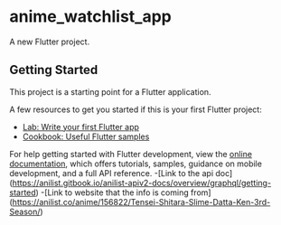# anime_watchlist_app

A new Flutter project.

## Getting Started

This project is a starting point for a Flutter application.

A few resources to get you started if this is your first Flutter project:

- [Lab: Write your first Flutter app](https://docs.flutter.dev/get-started/codelab)
- [Cookbook: Useful Flutter samples](https://docs.flutter.dev/cookbook)

For help getting started with Flutter development, view the
[online documentation](https://docs.flutter.dev/), which offers tutorials,
samples, guidance on mobile development, and a full API reference.
-[Link to the api doc] (https://anilist.gitbook.io/anilist-apiv2-docs/overview/graphql/getting-started)
-[Link to website that the info is coming from] (https://anilist.co/anime/156822/Tensei-Shitara-Slime-Datta-Ken-3rd-Season/)